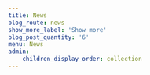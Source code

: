 ```yaml
---
title: News
blog_route: news
show_more_label: 'Show more'
blog_post_quantity: '6'
menu: News
admin:
    children_display_order: collection
---
```


